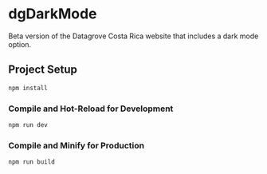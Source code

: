 # dgDarkMode

Beta version of the Datagrove Costa Rica website that includes a dark mode option.

## Project Setup

```sh
npm install
```

### Compile and Hot-Reload for Development

```sh
npm run dev
```

### Compile and Minify for Production

```sh
npm run build
```
